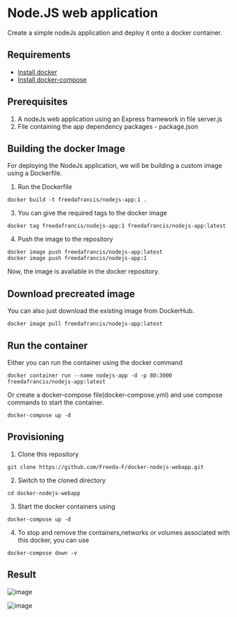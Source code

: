 # Node.JS web application
Create a simple nodeJs application and deploy it onto a docker container.

## Requirements

- [Install docker](https://docs.docker.com/engine/install/)
- [Install docker-compose](https://docs.docker.com/compose/install/)

## Prerequisites

1. A nodeJs web application using an Express framework in file server.js
2. File containing the app dependency packages - package.json

## Building the docker Image

For deploying the NodeJs application, we will be building a custom image using a Dockerfile. 

1. Run the Dockerfile
```
docker build -t freedafrancis/nodejs-app:1 .
```
3. You can give the required tags to the docker image
```
docker tag freedafrancis/nodejs-app:1 freedafrancis/nodejs-app:latest
```
4. Push the image to the repository
```
docker image push freedafrancis/nodejs-app:latest
docker image push freedafrancis/nodejs-app:1
```
Now, the image is available in the docker repository.

## Download precreated image

You can also just download the existing image from DockerHub.
```
docker image pull freedafrancis/nodejs-app:latest
```

## Run the container

Either you can run the container using the docker command 
```
docker container run --name nodejs-app -d -p 80:3000 freedafrancis/nodejs-app:latest
```
Or create a docker-compose file(docker-compose.yml) and use compose commands to start the container.
```
docker-compose up -d
 ```
 
## Provisioning
1. Clone this repository
```
git clone https://github.com/Freeda-F/docker-nodejs-webapp.git
```
2. Switch to the cloned directory
```
cd docker-nodejs-webapp
```
3. Start the docker containers using
```
docker-compose up -d
```
4. To stop and remove the containers,networks or volumes associated with this docker, you can use
```
docker-compose down -v
```

## Result

![image](https://user-images.githubusercontent.com/93197553/146653060-26ecced6-f474-4d90-89b3-e4ec2f5f3327.png)

![image](https://user-images.githubusercontent.com/93197553/146653076-6259e311-03d3-4a0c-8488-464dd564dbee.png)


